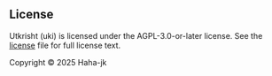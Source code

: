 ## License

Utkrisht (uki) is licensed under the AGPL-3.0-or-later license. See the [license](./license.txt) file for full license text. 

Copyright © 2025 Haha-jk